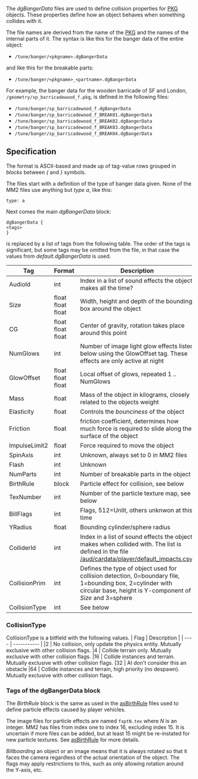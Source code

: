 The *dgBangerData* files are used to define collision properties for
[PKG](PKG.md) objects. These properties define how an object
behaves when something collides with it.

The file names are derived from the name of the [PKG](PKG.md)
and the names of the internal parts of it. The syntax is like this for
the banger data of the entire object:

* `/tune/banger/<pkgname>.dgBangerData`

and like this for the breakable parts:

* `/tune/banger/<pkgname>_<partname>.dgBangerData`

For example, the banger data for the wooden barricade of SF and London, `/geometry/sp_barricadewood_f.pkg`, is defined in the
following files:

* `/tune/banger/sp_barricadewood_f.dgBangerData`
* `/tune/banger/sp_barricadewood_f_BREAK01.dgBangerData`
* `/tune/banger/sp_barricadewood_f_BREAK02.dgBangerData`
* `/tune/banger/sp_barricadewood_f_BREAK03.dgBangerData`
* `/tune/banger/sp_barricadewood_f_BREAK04.dgBangerData`

## Specification

The format is ASCII-based and made up of tag-value rows grouped in
*blocks* between *{* and *}* symbols.

The files start with a definition of the type of banger data given. None
of the MM2 files use anything but *type a*, like this:

```
type: a
```

Next comes the main *dgBangerData* block:

```
dgBangerData {
<tags>
}
```

*<tags>* is replaced by a list of tags from the following table. The
order of the tags is significant, but some tags may be omitted from the
file, in that case the values from *default.dgBangerData* is used.

| Tag           | Format            | Description                                                                                                                                                                       |
| ------------- | ----------------- | --------------------------------------------------------------------------------------------------------------------------------------------------------------------------------- |
| AudioId       | int               | Index in a list of sound effects the object makes all the time?                                                                                                                   |
| Size          | float float float | Width, height and depth of the bounding box around the object                                                                                                                     |
| CG            | float float float | Center of gravity, rotation takes place around this point                                                                                                                         |
| NumGlows      | int               | Number of image light glow effects listed below using the GlowOffset tag. These effects are only active at night                                                                  |
| GlowOffset    | float float float | Local offset of glows, repeated 1 .. NumGlows                                                                                                                                  |
| Mass          | float             | Mass of the object in kilograms, closely related to the objects weight                                                                                                            |
| Elasticity    | float             | Controls the *bounciness* of the object                                                                                                                                           |
| Friction      | float             | friction coefficient, determines how much force is required to slide along the surface of the object                                                                              |
| ImpulseLimit2 | float             | Force required to move the object                                                                                                                                                 |
| SpinAxis      | int               | Unknown, always set to 0 in MM2 files                                                                                                                                             |
| Flash         | int               | Unknown                                                                                                                                                                           |
| NumParts      | int               | Number of breakable parts in the object                                                                                                                                           |
| BirthRule     | block             | Particle effect for collision, see below                                                                                                                                          |
| TexNumber     | int               | Number of the particle texture map, see below                                                                                                                                     |
| BillFlags     | int               | Flags, 512=Unlit, others unknwon at this time                                                     |
| YRadius       | float             | Bounding cylinder/sphere radius                                                                                                                                                   |
| ColliderId    | int               | Index in a list of sound effects the object makes when collided with. The list is defined in the file [/aud/cardata/player/default_impacts.csv](default_impacts.csv "wikilink"). |
| CollisionPrim | int               | Defines the type of object used for collision detection, 0=boundary file, 1=bounding box, 2=cylinder with circular base, height is Y-component of *Size* and 3=sphere             |
| CollisionType | int               | See below                                                                                                                                                                        |

### CollisionType
CollisionType is a bitfield with the following values.
| Flag | Description |
| ---- | ----------- |
|2     | No collision, only update the physics entity. Mutually exclusive with other collision flags.
|4     | Collide terrain only. Mutually exclusive with other collision flags.
|16    | Collide instances and terrain. Mutually exclusive with other collision flags.
|32   | AI don't consider this an obstacle
|64    | Collide instances and terrain, high priority (no despawn). Mutually exclusive with other collision flags.

### Tags of the dgBangerData block

The *BirthRule* block is the same as used in the
[asBirthRule](asBirthRule.md) files used to define particle
effects caused by player vehicles.

The image files for particle effects are named `fxptN.tex` where *N* is
an integer. MM2 has files from index one to index 16, excluding index
15. It is uncertain if more files can be added, but at least 15 might
be re-instated for new particle textures. See
[asBirthRule](asBirthRule.md) for more details.

*Billboarding* an object or an image means that it is always rotated so
that it faces the camera regardless of the actual orientation of the
object. The flags may apply restrictions to this, such as only allowing
rotation around the Y-axis, etc.
